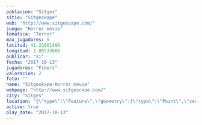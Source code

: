 ```yaml
---
poblacion: "Sitges"
sitio: "Sitgeskape"
web: "http://www.sitgescape.com/"
juego: "Horror movie"
tematica: "Terror"
max_jugadores: 5
latitud: 41.23861490
longitud: 1.80533600
publicar: "si"
fecha: "2017-10-13"
jugadores: "Fibers"
valoracion: 2
foto: ""
name: "Sitgeskape-Horror movie"
webpage: "http://www.sitgescape.com/"
city: "Sitges"
location: "{\"type\":\"Feature\",\"geometry\":{\"type\":\"Point\",\"coordinates\":[\"41,23861490\",\"1,80533600\"]}}"
active: true
play_date: "2017-10-13"
---
```

